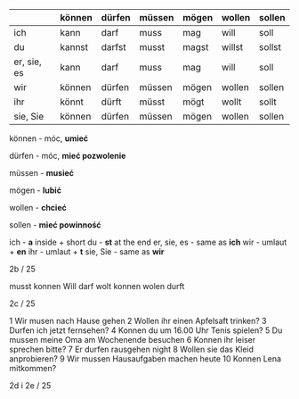 


|             | können | dürfen | müssen | mögen | wollen | sollen |
| ----------- | ------ | ------ | ------ | ----- | ------ | ------ |
| ich         | kann   | darf   | muss   | mag   | will   | soll   |
| du          | kannst | darfst | musst  | magst | willst | sollst |
| er, sie, es | kann   | darf   | muss   | mag   | will   | soll   |
| wir         | können | dürfen | müssen | mögen | wollen | sollen |
| ihr         | könnt  | dürft  | müsst  | mögt  | wollt  | sollt  |
| sie, Sie    | können | dürfen | müssen | mögen | wollen | sollen |

können - móc, **umieć**

dürfen - móc, **mieć pozwolenie**

müssen - **musieć**

mögen  - **lubić**

wollen - **chcieć**

sollen - **mieć powinność**


ich - **a** inside + short
du - **st** at the end
er, sie, es - same as **ich**
wir - umlaut + **en**
ihr - umlaut + **t**
sie, Sie - same as **wir**

2b / 25

musst
konnen
Will
darf
wolt
konnen
wolen
durft

2c / 25

1 Wir musen nach Hause gehen
2 Wollen ihr einen Apfelsaft trinken?
3 Durfen ich jetzt fernsehen?
4 Konnen du um 16.00 Uhr Tenis spielen?
5 Du mussen meine Oma am Wochenende besuchen
6 Konnen ihr leiser sprechen bitte?
7 Er durfen rausgehen night
8 Wollen sie das Kleid anprobieren?
9 Wir mussen Hausaufgaben machen heute
10 Konnen Lena mitkommen?

2d i 2e / 25

